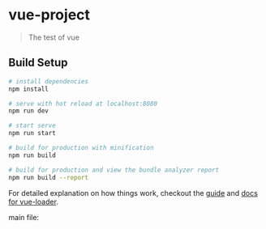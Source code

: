 # vue-project

> The test of vue

## Build Setup

``` bash
# install dependencies
npm install

# serve with hot reload at localhost:8080
npm run dev

# start serve 
npm run start

# build for production with minification
npm run build

# build for production and view the bundle analyzer report
npm run build --report
```

For detailed explanation on how things work, checkout the [guide](http://vuejs-templates.github.io/webpack/) and [docs for vue-loader](http://vuejs.github.io/vue-loader).

main file:

